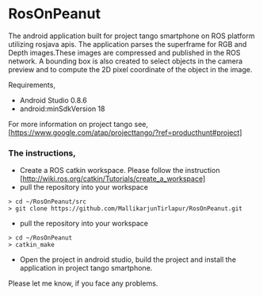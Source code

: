 # RosOnPeanut

The android application built for project tango smartphone on ROS platform utilizing rosjava apis. 
The application parses the superframe for RGB and Depth images.These images are compressed and published in the ROS network.
A bounding box is also created to select objects in the camera preview and to compute the 2D pixel coordinate of the object in the image.

Requirements,
* Android Studio 0.8.6
* android:minSdkVersion 18

For more information on project tango see,
[https://www.google.com/atap/projecttango/?ref=producthunt#project]

### The instructions,
* Create a ROS catkin workspace. Please follow the instruction [http://wiki.ros.org/catkin/Tutorials/create_a_workspace]
* pull the repository into your workspace
```
> cd ~/RosOnPeanut/src
> git clone https://github.com/MallikarjunTirlapur/RosOnPeanut.git
````
* pull the repository into your workspace
```
> cd ~/RosOnPeanut
> catkin_make
```
* Open the project in android studio, build the project and install the application in project tango smartphone. 


Please let me know, if you face any problems.


